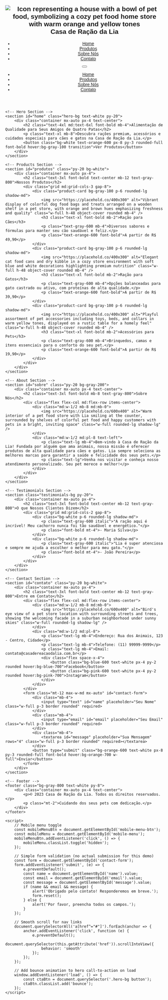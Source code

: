 <!DOCTYPE html>
<html lang="pt-BR">
<head>
    <meta charset="UTF-8">
    <meta name="viewport" content="width=device-width, initial-scale=1.0">
    <title>CASA DE RAÇÃO DA LIA - Alimentação de Qualidade para Seus Pets</title>
    <script src="https://cdn.tailwindcss.com"></script>
    <style>
        /* Custom styles for unique design */
        .hero-bg {
            background: linear-gradient(135deg, #ff00d4ff, #250423ff);
            background-size: cover;
        }
        .product-card:hover {
            transform: scale(1.05);
            transition: transform 0.3s ease;
        }
        .nav-link:hover {
            color: #a15297ff;
            text-decoration: underline;
        }
        .testimonials-bg {
            background: linear-gradient(135deg, #FFFACD, #FFE4B5);
        }
        body {
            font-family: 'Arial', sans-serif;
        }
        .bounce {
            animation: bounce 2s infinite;
        }
        @keyframes bounce {
            0%, 20%, 50%, 80%, 100% {transform: translateY(0);}
            40% {transform: translateY(-10px);}
            60% {transform: translateY(-5px);}
        }
    </style>
</head>
<body class="bg-gray-100 text-gray-800">
    <!-- Header -->
    <header class="bg-white shadow-lg sticky top-0 z-50">
        <nav class="container mx-auto px-4 py-4 flex justify-between items-center">
            <h1 class="text-2xl font-bold text-orange-600">
                <img src="https://placehold.co/50x50" alt="Icon representing a house with a bowl of pet food, symbolizing a cozy pet food home store with warm orange and yellow tones" class="inline-block mr-2 rounded-full" />
                Casa de Ração da Lia
            </h1>
            <ul class="hidden md:flex space-x-6">
                <li><a href="#home" class="nav-link text-gray-700 hover:text-orange-600">Home</a></li>
                <li><a href="#produtos" class="nav-link text-gray-700 hover:text-orange-600">Produtos</a></li>
                <li><a href="#sobre" class="nav-link text-gray-700 hover:text-orange-600">Sobre Nós</a></li>
                <li><a href="#contato" class="nav-link text-gray-700 hover:text-orange-600">Contato</a></li>
            </ul>
            <button id="mobile-menu-btn" class="md:hidden text-gray-700 focus:outline-none">
                <svg class="w-6 h-6" fill="none" stroke="currentColor" viewBox="0 0 24 24">
                    <path stroke-linecap="round" stroke-linejoin="round" stroke-width="2" d="M4 6h16M4 12h16M4 18h16"></path>
                </svg>
            </button>
        </nav>
        <div id="mobile-menu" class="md:hidden bg-white border-t hidden">
            <ul class="px-4 py-2 space-y-2">
                <li><a href="#home" class="nav-link block text-gray-700 hover:text-orange-600">Home</a></li>
                <li><a href="#produtos" class="nav-link block text-gray-700 hover:text-orange-600">Produtos</a></li>
                <li><a href="#sobre" class="nav-link block text-gray-700 hover:text-orange-600">Sobre Nós</a></li>
                <li><a href="#contato" class="nav-link block text-gray-700 hover:text-orange-600">Contato</a></li>
            </ul>
        </div>
    </header>

    <!-- Hero Section -->
    <section id="home" class="hero-bg text-white py-20">
        <div class="container mx-auto px-4 text-center">
            <h2 class="text-4xl md:text-6xl font-bold mb-4">Alimentação de Qualidade para Seus Amigos de Quatro Patas</h2>
            <p class="text-xl mb-8">Descubra rações premium, acessórios e cuidados especiais para cães e gatos na Casa de Ração da Lia.</p>
            <button class="bg-white text-orange-600 px-8 py-3 rounded-full font-bold hover:bg-gray-100 transition">Ver Produtos</button>
        </div>
    </section>

    <!-- Products Section -->
    <section id="produtos" class="py-20 bg-white">
        <div class="container mx-auto px-4">
            <h2 class="text-3xl font-bold text-center mb-12 text-gray-800">Nossos Produtos</h2>
            <div class="grid md:grid-cols-3 gap-8">
                <div class="product-card bg-gray-100 p-6 rounded-lg shadow-md">
                    <img src="https://placehold.co/400x300" alt="Vibrant display of colorful dog food bags and treats arranged on a wooden shelf in a pet store, with orange and brown hues emphasizing freshness and quality" class="w-full h-48 object-cover rounded mb-4" />
                    <h3 class="text-xl font-bold mb-2">Ração para Cães</h3>
                    <p class="text-gray-600 mb-4">Diversos sabores e fórmulas para manter seu cão saudável e feliz.</p>
                    <p class="text-orange-600 font-bold">A partir de R$ 49,90</p>
                </div>
                <div class="product-card bg-gray-100 p-6 rounded-lg shadow-md">
                    <img src="https://placehold.co/400x300" alt="Elegant cat food cans and dry kibble in a cozy store environment with soft blue and white decorations highlighting premium nutrition" class="w-full h-48 object-cover rounded mb-4" />
                    <h3 class="text-xl font-bold mb-2">Ração para Gatos</h3>
                    <p class="text-gray-600 mb-4">Opções balanceadas para gato castrado ou ativo, com proteínas de alta qualidade.</p>
                    <p class="text-orange-600 font-bold">A partir de R$ 39,90</p>
                </div>
                <div class="product-card bg-gray-100 p-6 rounded-lg shadow-md">
                    <img src="https://placehold.co/400x300" alt="Playful assortment of pet accessories including toys, beds, and collars in warm yellow tones, displayed on a rustic table for a homely feel" class="w-full h-48 object-cover rounded mb-4" />
                    <h3 class="text-xl font-bold mb-2">Acessórios para Pets</h3>
                    <p class="text-gray-600 mb-4">Brinquedos, camas e itens essenciais para o conforto do seu pet.</p>
                    <p class="text-orange-600 font-bold">A partir de R$ 19,90</p>
                </div>
            </div>
        </div>
    </section>

    <!-- About Section -->
    <section id="sobre" class="py-20 bg-gray-200">
        <div class="container mx-auto px-4 text-center">
            <h2 class="text-3xl font-bold mb-8 text-gray-800">Sobre Nós</h2>
            <div class="flex flex-col md:flex-row items-center">
                <div class="md:w-1/2 mb-8 md:mb-0">
                    <img src="https://placehold.co/600x400" alt="Warm interior of a pet food store with Lia smiling at the counter, surrounded by shelves of colorful pet food and happy customers with pets in a bright, inviting space" class="w-full rounded-lg shadow-lg" />
                </div>
                <div class="md:w-1/2 md:pl-8 text-left">
                    <p class="text-lg mb-4">Bem-vindo à Casa de Ração da Lia! Fundada por alguém que ama animais, nossa missão é oferecer produtos de alta qualidade para cães e gatos. Lia sempre seleciona as melhores marcas para garantir a saúde e felicidade dos seus pets.</p>
                    <p class="text-lg">Venha nos visitar e conheça nosso atendimento personalizado. Seu pet merece o melhor!</p>
                </div>
            </div>
        </div>
    </section>

    <!-- Testimonials Section -->
    <section class="testimonials-bg py-20">
        <div class="container mx-auto px-4">
            <h2 class="text-3xl font-bold text-center mb-12 text-gray-800">O que Nossos Clientes Dizem</h2>
            <div class="grid md:grid-cols-2 gap-8">
                <div class="bg-white p-6 rounded-lg shadow-md">
                    <p class="text-gray-600 italic">"A ração aqui é incrível! Meu cachorro nunca foi tão saudável e energético."</p>
                    <p class="font-bold mt-4">- Maria Silva</p>
                </div>
                <div class="bg-white p-6 rounded-lg shadow-md">
                    <p class="text-gray-600 italic">"Lia é super atenciosa e sempre me ajuda a escolher o melhor para meu gato."</p>
                    <p class="font-bold mt-4">- João Pereira</p>
                </div>
            </div>
        </div>
    </section>

    <!-- Contact Section -->
    <section id="contato" class="py-20 bg-white">
        <div class="container mx-auto px-4">
            <h2 class="text-3xl font-bold text-center mb-12 text-gray-800">Entre em Contato</h2>
            <div class="flex flex-col md:flex-row items-center">
                <div class="md:w-1/2 mb-8 md:mb-0">
                    <img src="https://placehold.co/600x400" alt="Bird's eye view of a pet store location with surrounding streets and trees, showing the welcoming facade in a suburban neighborhood under sunny skies" class="w-full rounded-lg shadow-lg" />
                </div>
                <div class="md:w-1/2 md:pl-8">
                    <p class="text-lg mb-4">Endereço: Rua dos Animais, 123 - Centro, Cidade</p>
                    <p class="text-lg mb-4">Telefone: (11) 99999-9999</p>
                    <p class="text-lg mb-4">Email: contato@casadereacaodalia.com.br</p>
                    <div class="flex space-x-4">
                        <button class="bg-blue-600 text-white px-4 py-2 rounded hover:bg-blue-700">Facebook</button>
                        <button class="bg-pink-600 text-white px-4 py-2 rounded hover:bg-pink-700">Instagram</button>
                    </div>
                </div>
            </div>
            <form class="mt-12 max-w-md mx-auto" id="contact-form">
                <div class="mb-4">
                    <input type="text" id="name" placeholder="Seu Nome" class="w-full p-3 border rounded" required>
                </div>
                <div class="mb-4">
                    <input type="email" id="email" placeholder="Seu Email" class="w-full p-3 border rounded" required>
                </div>
                <div class="mb-4">
                    <textarea id="message" placeholder="Sua Mensagem" rows="4" class="w-full p-3 border rounded" required></textarea>
                </div>
                <button type="submit" class="bg-orange-600 text-white px-8 py-3 rounded-full font-bold hover:bg-orange-700 w-full">Enviar</button>
            </form>
        </div>
    </section>

    <!-- Footer -->
    <footer class="bg-gray-800 text-white py-8">
        <div class="container mx-auto px-4 text-center">
            <p>© 2023 Casa de Ração da Lia. Todos os direitos reservados.</p>
            <p class="mt-2">Cuidando dos seus pets com dedicação.</p>
        </div>
    </footer>

    <script>
        // Mobile menu toggle
        const mobileMenuBtn = document.getElementById('mobile-menu-btn');
        const mobileMenu = document.getElementById('mobile-menu');
        mobileMenuBtn.addEventListener('click', () => {
            mobileMenu.classList.toggle('hidden');
        });

        // Simple form validation (no actual submission for this demo)
        const form = document.getElementById('contact-form');
        form.addEventListener('submit', (e) => {
            e.preventDefault();
            const name = document.getElementById('name').value;
            const email = document.getElementById('email').value;
            const message = document.getElementById('message').value;
            if (name && email && message) {
                alert('Obrigado pelo contato! Responderemos em breve.');
                form.reset();
            } else {
                alert('Por favor, preencha todos os campos.');
            }
        });

        // Smooth scroll for nav links
        document.querySelectorAll('a[href^="#"]').forEach(anchor => {
            anchor.addEventListener('click', function (e) {
                e.preventDefault();
                document.querySelector(this.getAttribute('href')).scrollIntoView({
                    behavior: 'smooth'
                });
            });
        });

        // Add bounce animation to hero call-to-action on load
        window.addEventListener('load', () => {
            const ctaBtn = document.querySelector('.hero-bg button');
            ctaBtn.classList.add('bounce');
        });
    </script>
</body>
</html>
</content>
</create_file>
